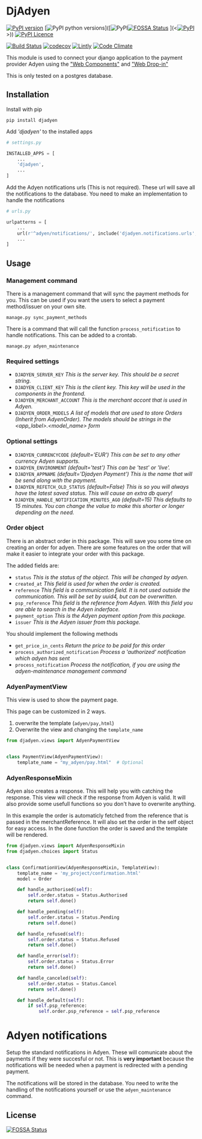# DjAdyen

[![PyPI version](https://badge.fury.io/py/djadyen.svg)](https://badge.fury.io/py/djadyen)
[![PyPI python versions](https://img.shields.io/pypi/pyversions/Django.svg)]([![PyPI](https://img.shields.io/pypi/v/nine.svg)[![FOSSA Status](https://app.fossa.io/api/projects/git%2Bgithub.com%2Fmaykinmedia%2Fdjadyen.svg?type=shield)](https://app.fossa.io/projects/git%2Bgithub.com%2Fmaykinmedia%2Fdjadyen?ref=badge_shield)
](<[![PyPI](https://img.shields.io/pypi/dm/Django.svg)](https://pypi.python.org/pypi/djadyen/)>))
[![PyPI Licence](https://img.shields.io/pypi/l/Django.svg)](<[![PyPI](https://img.shields.io/pypi/pyversions/Django.svg)]([![PyPI](https://img.shields.io/pypi/v/nine.svg)]([![PyPI](https://img.shields.io/pypi/dm/Django.svg)](https://pypi.python.org/pypi/djadyen/)))>)

[![Build Status](https://travis-ci.org/maykinmedia/djadyen.svg?branch=master)](https://travis-ci.org/maykinmedia/djadyen)
[![codecov](https://codecov.io/gh/maykinmedia/djadyen/branch/master/graph/badge.svg)](https://codecov.io/gh/maykinmedia/djadyen)
[![Lintly](https://lintly.com/gh/maykinmedia/djadyen/badge.svg)](https://lintly.com/gh/maykinmedia/djadyen/)
[![Code Climate](https://codeclimate.com/github/codeclimate/codeclimate/badges/gpa.svg)](https://codeclimate.com/github/maykinmedia/djadyen)

This module is used to connect your django application to the payment provider Adyen using the ["Web Components"](https://docs.adyen.com/online-payments/web-components) and ["Web Drop-in"](https://docs.adyen.com/online-payments/web-drop-in)

This is only tested on a postgres database.

## Installation

Install with pip

```shell
pip install djadyen
```

Add _'djadyen'_ to the installed apps

```python
# settings.py

INSTALLED_APPS = [
    ...
    'djadyen',
    ...
]
```

Add the Adyen notifications urls (This is not required). These url will save all the notifications to the database. You need to make an implementation to handle the notifications

```python
# urls.py

urlpatterns = [
    ...
    url(r'^adyen/notifications/', include('djadyen.notifications.urls', namespace='adyen-notifications')),
    ...
]
```

## Usage

### Management command

There is a management command that will sync the payment methods for you. This can be used if you want the users to select a payment method/issuer on your own site.

`manage.py sync_payment_methods`

There is a command that will call the function `process_notification` to handle notifications. This can be added to a crontab.

`manage.py adyen_maintenance`

### Required settings

-   `DJADYEN_SERVER_KEY` _This is the server key. This should be a secret string._
-   `DJADYEN_CLIENT_KEY` _This is the client key. This key will be used in the components in the frontend._
-   `DJADYEN_MERCHANT_ACCOUNT` _This is the merchant accont that is used in Adyen._
-   `DJADYEN_ORDER_MODELS` _A list of models that are used to store Orders (Inherit from AdyenOrder). The models should be strings in the <app_label>.<model_name> form_

### Optional settings

-   `DJADYEN_CURRENCYCODE` _(default='EUR') This can be set to any other currency Adyen supports._
-   `DJADYEN_ENVIRONMENT` _(default='test') This can be 'test' or 'live'._
-   `DJADYEN_APPNAME` _(default='Djadyen Payment') This is the name that will be send along with the payment._
-   `DJADYEN_REFETCH_OLD_STATUS` _(default=False) This is so you will always have the latest saved status. This will cause an extra db query!_
-   `DJADYEN_HANDLE_NOTIFICATION_MINUTES_AGO` _(default=15) This defaults to 15 minutes. You can change the value to make this shorter or longer depending on the need._

### Order object

There is an abstract order in this package. This will save you some time on creating an order for adyen.
There are some features on the order that will make it easier to integrate your order with this package.

The added fields are:

-   `status` _This is the status of the object. This will be changed by adyen._
-   `created_at` _This field is used for when the order is created._
-   `reference` _This field is a communication field. It is not used outside the communication. This will be set by uuid4, but can be overwritten._
-   `psp_reference` _This field is the reference from Adyen. With this field you are able to search in the Adyen inderface._
-   `payment_option` _This is the Adyen payment option from this package._
-   `issuer` _This is the Adyen issuer from this package._

You should implement the following methods

-   `get_price_in_cents` _Return the price to be paid for this order_
-   `process_authorized_notification` _Process a 'authorized' notification which adyen has sent_
-   `process_notification` _Process the notification, if you are using the adyen-maintenance management command_

### AdyenPaymentView

This view is used to show the payment page.

This page can be customized in 2 ways.

1. overwrite the template (`adyen/pay,html`)
2. Overwrite the view and changing the `template_name`

```python
from djadyen.views import AdyenPaymentView


class PaymentView(AdyenPaymentView):
    template_name = "my_adyen/pay.html"  # Optional
```

### AdyenResponseMixin

Adyen also creates a response. This will help you with catching the response. This view will check if
the response from Adyen is valid. It will also provide some usefull functions so you don't have to overwrite anything.

In this example the order is automaticly fetched from the reference that is passed in the merchantReference.
It will also set the order in the self object for easy access. In the done function the order is saved
and the template will be rendered.

```python
from djadyen.views import AdyenResponseMixin
from djadyen.choices import Status


class ConfirmationView(AdyenResponseMixin, TemplateView):
    template_name = 'my_project/confirmation.html'
    model = Order

    def handle_authorised(self):
        self.order.status = Status.Authorised
        return self.done()

    def handle_pending(self):
        self.order.status = Status.Pending
        return self.done()

    def handle_refused(self):
        self.order.status = Status.Refused
        return self.done()

    def handle_error(self):
        self.order.status = Status.Error
        return self.done()

    def handle_canceled(self):
        self.order.status = Status.Cancel
        return self.done()

    def handle_default(self):
        if self.psp_reference:
            self.order.psp_reference = self.psp_reference
```

# Adyen notifications

Setup the standard notifications in Adyen. These will comunicate about the payments if they were succesful or not.
This is **very important** because the notifications will be needed when a payment is redirected with a pending payment.

The notifications will be stored in the database. You need to write the handling of the notifications yourself or use the `adyen_maintenance` command.

## License

[![FOSSA Status](https://app.fossa.io/api/projects/git%2Bgithub.com%2Fmaykinmedia%2Fdjadyen.svg?type=large)](https://app.fossa.io/projects/git%2Bgithub.com%2Fmaykinmedia%2Fdjadyen?ref=badge_large)
